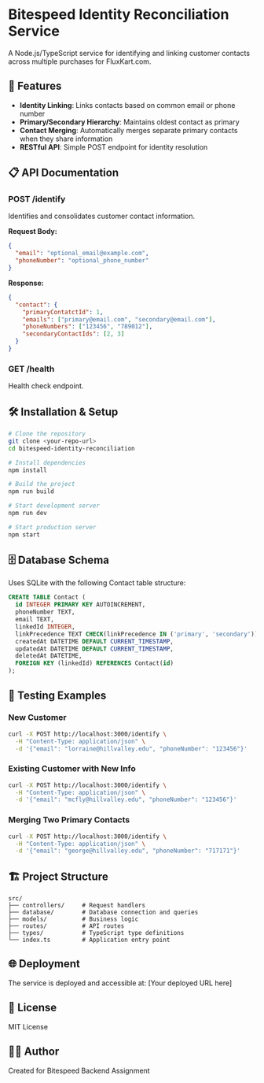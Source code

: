 # Bitespeed Identity Reconciliation Service

A Node.js/TypeScript service for identifying and linking customer contacts across multiple purchases for FluxKart.com.

## 🚀 Features

- **Identity Linking**: Links contacts based on common email or phone number
- **Primary/Secondary Hierarchy**: Maintains oldest contact as primary
- **Contact Merging**: Automatically merges separate primary contacts when they share information
- **RESTful API**: Simple POST endpoint for identity resolution

## 📋 API Documentation

### POST /identify

Identifies and consolidates customer contact information.

**Request Body:**

```json
{
  "email": "optional_email@example.com",
  "phoneNumber": "optional_phone_number"
}
```

**Response:**

```json
{
  "contact": {
    "primaryContatctId": 1,
    "emails": ["primary@email.com", "secondary@email.com"],
    "phoneNumbers": ["123456", "789012"],
    "secondaryContactIds": [2, 3]
  }
}
```

### GET /health

Health check endpoint.

## 🛠️ Installation & Setup

```bash
# Clone the repository
git clone <your-repo-url>
cd bitespeed-identity-reconciliation

# Install dependencies
npm install

# Build the project
npm run build

# Start development server
npm run dev

# Start production server
npm start
```

## 🗄️ Database Schema

Uses SQLite with the following Contact table structure:

```sql
CREATE TABLE Contact (
  id INTEGER PRIMARY KEY AUTOINCREMENT,
  phoneNumber TEXT,
  email TEXT,
  linkedId INTEGER,
  linkPrecedence TEXT CHECK(linkPrecedence IN ('primary', 'secondary')),
  createdAt DATETIME DEFAULT CURRENT_TIMESTAMP,
  updatedAt DATETIME DEFAULT CURRENT_TIMESTAMP,
  deletedAt DATETIME,
  FOREIGN KEY (linkedId) REFERENCES Contact(id)
);
```

## 🧪 Testing Examples

### New Customer

```bash
curl -X POST http://localhost:3000/identify \
  -H "Content-Type: application/json" \
  -d '{"email": "lorraine@hillvalley.edu", "phoneNumber": "123456"}'
```

### Existing Customer with New Info

```bash
curl -X POST http://localhost:3000/identify \
  -H "Content-Type: application/json" \
  -d '{"email": "mcfly@hillvalley.edu", "phoneNumber": "123456"}'
```

### Merging Two Primary Contacts

```bash
curl -X POST http://localhost:3000/identify \
  -H "Content-Type: application/json" \
  -d '{"email": "george@hillvalley.edu", "phoneNumber": "717171"}'
```

## 🏗️ Project Structure

```
src/
├── controllers/     # Request handlers
├── database/        # Database connection and queries
├── models/          # Business logic
├── routes/          # API routes
├── types/           # TypeScript type definitions
└── index.ts         # Application entry point
```

## 🌐 Deployment

The service is deployed and accessible at: [Your deployed URL here]

## 📝 License

MIT License

## 👨‍💻 Author

Created for Bitespeed Backend Assignment
